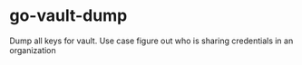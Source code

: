 # go-vault-dump
Dump all keys for vault. Use case figure out who is sharing credentials in an organization
